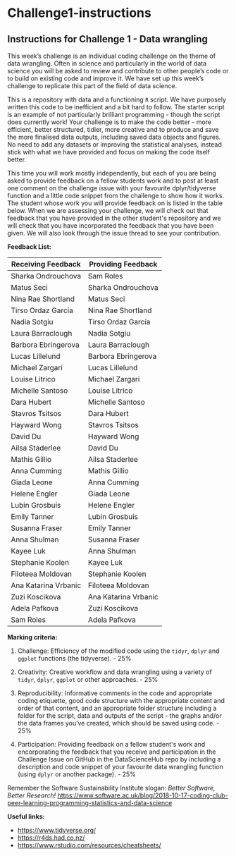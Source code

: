 # Challenge1-instructions
## Instructions for Challenge 1 - Data wrangling

This week’s challenge is an individual coding challenge on the theme of data wrangling. Often in science and particularly in the world of data science you will be asked to review and contribute to other people’s code or to build on existing code and improve it. We have set up this week’s challenge to replicate this part of the field of data science.

This is a repository with data and a functioning `R` script. We have purposely written this code to be inefficient and a bit hard to follow. The starter script is an example of not particularly brilliant programming - though the script does currently work! Your challenge is to make the code better - more efficient, better structured, tidier, more creative and to produce and save the more finalised data outputs, including saved data objects and figures. No need to add any datasets or improving the statistical analyses, instead stick with what we have provided and focus on making the code itself better.  

This time you will work mostly independently, but each of you are being asked to provide feedback on a fellow students work and to post at least one comment on the challenge issue with your favourite dplyr/tidyverse function and a little code snippet from the challenge to show how it works. The student whose work you will provide feedback on is listed in the table below. When we are assessing your challenge, we will check out that feedback that you have provided in the other student's repository and we will check that you have incorporated the feedback that you have been given. We will also look through the issue thread to see your contribution.

__Feedback List:__

| Receiving Feedback | Providing Feedback |
| ---- | ---- |
Sharka Ondrouchova | Sam Roles
Matus Seci | Sharka Ondrouchova
Nina Rae Shortland | Matus Seci
Tirso Ordaz García | Nina Rae Shortland
Nadia Sotgiu | Tirso Ordaz García
Laura Barraclough | Nadia Sotgiu
Barbora Ebringerova | Laura Barraclough
Lucas Lillelund | Barbora Ebringerova
Michael Zargari | Lucas Lillelund
Louise Litrico | Michael Zargari
Michelle Santoso | Louise Litrico
Dara Hubert | Michelle Santoso
Stavros Tsitsos | Dara Hubert
Hayward Wong | Stavros Tsitsos
David Du | Hayward Wong
Ailsa Staderlee | David Du
Mathis Gillio | Ailsa Staderlee
Anna Cumming | Mathis Gillio
Giada Leone | Anna Cumming
Helene Engler | Giada Leone
Lubin Grosbuis | Helene Engler
Emily Tanner | Lubin Grosbuis
Susanna Fraser | Emily Tanner
Anna Shulman | Susanna Fraser
Kayee Luk | Anna Shulman
Stephanie Koolen | Kayee Luk
Filoteea Moldovan | Stephanie Koolen
Ana Katarina Vrbanic | Filoteea Moldovan
Zuzi Koscikova | Ana Katarina Vrbanic
Adela Pafkova | Zuzi Koscikova
Sam Roles | Adela Pafkova


__Marking criteria:__

1. Challenge: Efficiency of the modified code using the `tidyr`, `dplyr` and `ggplot` functions (the tidyverse). - 25%

2. Creativity: Creative workflow and data wrangling using a variety of `tidyr`, `dplyr`, `ggplot` or other approaches. - 25%

3. Reproducibility: Informative comments in the code and appropriate coding etiquette, good code structure with the appropriate content and order of that content, and an appropriate folder structure including a folder for the script, data and outputs of the script - the graphs and/or the data frames you’ve created, which should be saved using code. - 25%

4. Participation: Providing feedback on a fellow student's work and encorporating the feedback that you receive and participation in the Challenge Issue on GitHub in the DataScienceHub repo by including a description and code snippet of your favourite data wrangling function (using `dplyr` or another package). - 25%

Remember the Software Sustainability Institute slogan: *Better Software, Better Research!*
https://www.software.ac.uk/blog/2018-10-17-coding-club-peer-learning-programming-statistics-and-data-science

__Useful links:__

- https://www.tidyverse.org/
- https://r4ds.had.co.nz/
- https://www.rstudio.com/resources/cheatsheets/

